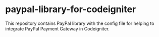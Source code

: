 # paypal-library-for-codeigniter
This repository contains PayPal library with the config file for helping to integrate PayPal Payment Gateway in Codeigniter.
